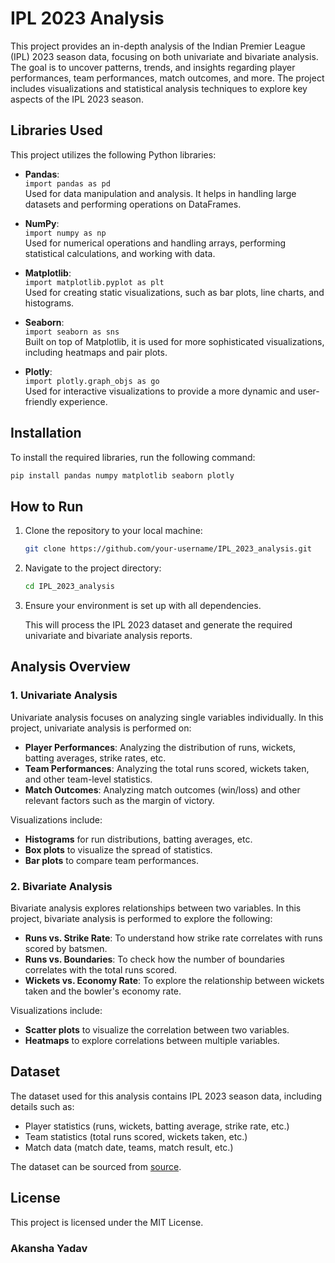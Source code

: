 
# IPL 2023 Analysis

This project provides an in-depth analysis of the Indian Premier League (IPL) 2023 season data, focusing on both univariate and bivariate analysis. The goal is to uncover patterns, trends, and insights regarding player performances, team performances, match outcomes, and more. The project includes visualizations and statistical analysis techniques to explore key aspects of the IPL 2023 season.

## Libraries Used

This project utilizes the following Python libraries:

- **Pandas**:  
  `import pandas as pd`  
  Used for data manipulation and analysis. It helps in handling large datasets and performing operations on DataFrames.

- **NumPy**:  
  `import numpy as np`  
  Used for numerical operations and handling arrays, performing statistical calculations, and working with data.

- **Matplotlib**:  
  `import matplotlib.pyplot as plt`  
  Used for creating static visualizations, such as bar plots, line charts, and histograms.

- **Seaborn**:  
  `import seaborn as sns`  
  Built on top of Matplotlib, it is used for more sophisticated visualizations, including heatmaps and pair plots.

- **Plotly**:  
  `import plotly.graph_objs as go`  
  Used for interactive visualizations to provide a more dynamic and user-friendly experience.

## Installation

To install the required libraries, run the following command:

```bash
pip install pandas numpy matplotlib seaborn plotly
```

## How to Run

1. Clone the repository to your local machine:

   ```bash
   git clone https://github.com/your-username/IPL_2023_analysis.git
   ```

2. Navigate to the project directory:

   ```bash
   cd IPL_2023_analysis
   ```

3. Ensure your environment is set up with all dependencies.

   This will process the IPL 2023 dataset and generate the required univariate and bivariate analysis reports.

## Analysis Overview

### 1. Univariate Analysis
Univariate analysis focuses on analyzing single variables individually. In this project, univariate analysis is performed on:

- **Player Performances**: Analyzing the distribution of runs, wickets, batting averages, strike rates, etc.
- **Team Performances**: Analyzing the total runs scored, wickets taken, and other team-level statistics.
- **Match Outcomes**: Analyzing match outcomes (win/loss) and other relevant factors such as the margin of victory.

Visualizations include:
- **Histograms** for run distributions, batting averages, etc.
- **Box plots** to visualize the spread of statistics.
- **Bar plots** to compare team performances.

### 2. Bivariate Analysis
Bivariate analysis explores relationships between two variables. In this project, bivariate analysis is performed to explore the following:

- **Runs vs. Strike Rate**: To understand how strike rate correlates with runs scored by batsmen.
- **Runs vs. Boundaries**: To check how the number of boundaries correlates with the total runs scored.
- **Wickets vs. Economy Rate**: To explore the relationship between wickets taken and the bowler's economy rate.

Visualizations include:
- **Scatter plots** to visualize the correlation between two variables.
- **Heatmaps** to explore correlations between multiple variables.

## Dataset

The dataset used for this analysis contains IPL 2023 season data, including details such as:

- Player statistics (runs, wickets, batting average, strike rate, etc.)
- Team statistics (total runs scored, wickets taken, etc.)
- Match data (match date, teams, match result, etc.)

The dataset can be sourced from [source](link-to-dataset).

## License

This project is licensed under the MIT License.

### Akansha Yadav
